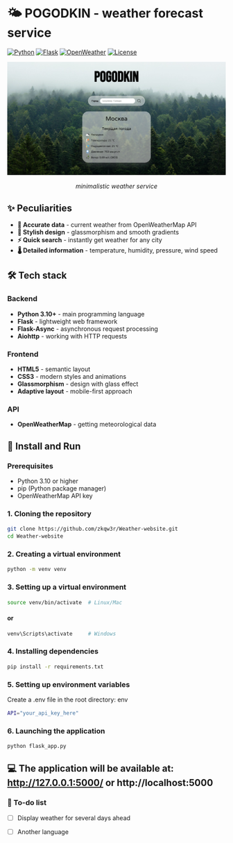 # 🌤️ POGODKIN - weather forecast service

[![Python](https://img.shields.io/badge/Python-3.10%2B-blue?logo=python)](https://python.org)
[![Flask](https://img.shields.io/badge/Flask-2.3%2B-lightgrey?logo=flask)](https://flask.palletsprojects.com/)
[![OpenWeather](https://img.shields.io/badge/API-OpenWeatherMap-orange?logo=openweathermap)](https://openweathermap.org/)
[![License](https://img.shields.io/badge/License-MIT-green)](LICENSE)

<div align="center">
  <img src="static\images\example.png" width="1000" alt="Pogodkin Preview">
  
  *minimalistic weather service*
</div>

## ✨ Peculiarities

- **🎯 Accurate data** - current weather from OpenWeatherMap API
- **🎨 Stylish design** - glassmorphism and smooth gradients
- **⚡ Quick search** - instantly get weather for any city
- **🌡️ Detailed information** - temperature, humidity, pressure, wind speed

## 🛠️ Tech stack

### Backend
- **Python 3.10+** - main programming language
- **Flask** - lightweight web framework
- **Flask-Async** - asynchronous request processing
- **Aiohttp** - working with HTTP requests

### Frontend
- **HTML5** - semantic layout
- **CSS3** - modern styles and animations
- **Glassmorphism** - design with glass effect
- **Adaptive layout** - mobile-first approach

### API
- **OpenWeatherMap** - getting meteorological data

## 🚀 Install and Run

### Prerequisites
- Python 3.10 or higher
- pip (Python package manager)
- OpenWeatherMap API key

### 1. Cloning the repository
```bash
git clone https://github.com/zkqw3r/Weather-website.git
cd Weather-website
```
### 2. Creating a virtual environment
```bash
python -m venv venv
```
### 3. Setting up a virtual environment
```bash
source venv/bin/activate  # Linux/Mac
```
#### or
```bash
venv\Scripts\activate     # Windows
```
### 4. Installing dependencies
```bash
pip install -r requirements.txt
```
### 5. Setting up environment variables
Create a .env file in the root directory:
env
```bash
API="your_api_key_here"
```
### 6. Launching the application
```bash
python flask_app.py
```
💻 The application will be available at: http://127.0.0.1:5000/ or http://localhost:5000
---
### 📝 To-do list

- [ ] Display weather for several days ahead

- [ ] Another language

